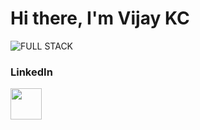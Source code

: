 # Hi there, I'm Vijay KC
![FULL STACK](https://github.com/user-attachments/assets/552378c8-b5e7-4509-b62a-8135082cc3be)

### LinkedIn

<a href="https://www.linkedin.com/in/vijaykc/" target="_blank"><img height="50" src="https://www.vectorlogo.zone/logos/linkedin/linkedin-ar21.svg" /></a>
